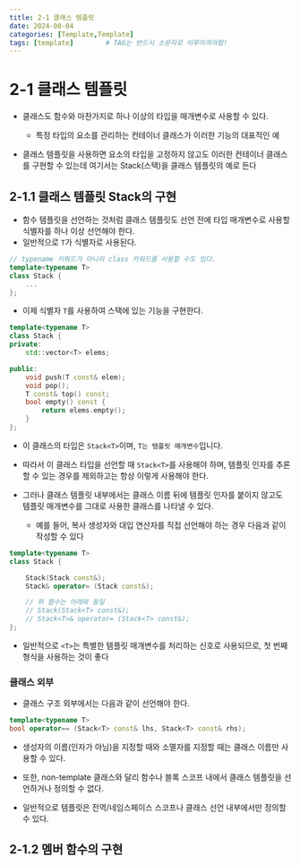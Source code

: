 ```yaml
---
title: 2-1 클래스 템플릿
date: 2024-08-04
categories: [Template,Template]
tags: [template]		# TAG는 반드시 소문자로 이루어져야함!
---
```


# 2-1 클래스 템플릿

* 클래스도 함수와 마찬가지로 하나 이상의 타입을 매개변수로 사용할 수 있다.

  * 특정 타입의 요소를 관리하는 컨테이너 클래스가 이러한 기능의 대표적인 예

* 클래스 템플릿을 사용하면 요소의 타입을 고정하지 않고도 이러한 컨테이너 클래스를 구현할 수 있는데 여기서는 Stack(스택)을 클래스 템플릿의 예로 든다

## 2-1.1 클래스 템플릿 Stack의 구현

* 함수 템플릿을 선언하는 것처럼 클래스 템플릿도 선언 전에 타입 매개변수로 사용할 식별자를 하나 이상 선언해야 한다. 
* 일반적으로 `T`가 식별자로 사용된다.

```c++
// typename 키워드가 아니라 class 키워드를 사용할 수도 있다.
template<typename T>
class Stack {
    ...
};
```

* 이제 식별자 `T`를 사용하여 스택에 있는 기능을 구현한다.

```c++
template<typename T>
class Stack {
private:
    std::vector<T> elems;

public:
    void push(T const& elem);
    void pop();
    T const& top() const;
    bool empty() const {
        return elems.empty();
    }
};
```

* 이 클래스의 타입은 `Stack<T>`이며, `T는 템플릿 매개변수`입니다. 
* 따라서 이 클래스 타입을 선언할 때 `Stack<T>`를 사용해야 하며, 템플릿 인자를 추론할 수 있는 경우를 제외하고는 항상 이렇게 사용해야 한다.
* 그러나 클래스 템플릿 내부에서는 클래스 이름 뒤에 템플릿 인자를 붙이지 않고도 템플릿 매개변수를 그대로 사용한 클래스를 나타낼 수 있다.

  * 예를 들어, 복사 생성자와 대입 연산자를 직접 선언해야 하는 경우 다음과 같이 작성할 수 있다

```c++
template<typename T>
class Stack {

    Stack(Stack const&);
    Stack& operator= (Stack const&);

    // 위 함수는 아래와 동일
    // Stack(Stack<T> const&);
    // Stack<T>& operator= (Stack<T> const&);
};
```

* 일반적으로 `<T>`는 특별한 템플릿 매개변수를 처리하는 신호로 사용되므로, 첫 번째 형식을 사용하는 것이 좋다

### 클래스 외부

* 클래스 구조 외부에서는 다음과 같이 선언해야 한다.

```c++
template<typename T>
bool operator== (Stack<T> const& lhs, Stack<T> const& rhs);
```

* 생성자의 이름(인자가 아님)을 지정할 때와 소멸자를 지정할 때는 클래스 이름만 사용할 수 있다.

* 또한, non-template 클래스와 달리 함수나 블록 스코프 내에서 클래스 템플릿을 선언하거나 정의할 수 없다.

* 일반적으로 템플릿은 전역/네임스페이스 스코프나 클래스 선언 내부에서만 정의할 수 있다.


## 2-1.2 멤버 함수의 구현
